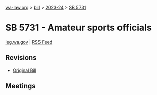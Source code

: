 [wa-law.org](/) > [bill](/bill/) > [2023-24](/bill/2023-24/) > [SB 5731](/bill/2023-24/sb/5731/)

# SB 5731 - Amateur sports officials
[leg.wa.gov](https://app.leg.wa.gov/billsummary?BillNumber=5731&Year=2023&Initiative=false) | [RSS Feed](./rss.xml)

## Revisions
* [Original Bill](1/)

## Meetings